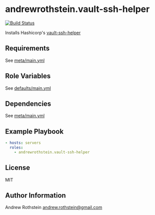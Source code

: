 andrewrothstein.vault-ssh-helper
=========
[![Build Status](https://travis-ci.org/andrewrothstein/ansible-vault-ssh-helper.svg?branch=master)](https://travis-ci.org/andrewrothstein/ansible-vault-ssh-helper)

Installs Hashicorp's [vault-ssh-helper](https://github.com/hashicorp/vault-ssh-helper)

Requirements
------------

See [meta/main.yml](meta/main.yml)

Role Variables
--------------

See [defaults/main.yml](defaults/main.yml)

Dependencies
------------

See [meta/main.yml](meta/main.yml)

Example Playbook
----------------

```yml
- hosts: servers
  roles:
    - andrewrothstein.vault-ssh-helper
```

License
-------

MIT

Author Information
------------------

Andrew Rothstein <andrew.rothstein@gmail.com>
